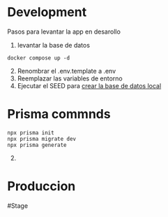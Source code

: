 # Development
Pasos para levantar la app en desarollo

1. levantar la base de datos

```````````````````````````
docker compose up -d
```````````````````````````

2. Renombrar el .env.template a .env
3. Reemplazar las variables de entorno
4. Ejecutar el SEED para [crear la base de datos local](localhost:3000/api/seed)

# Prisma commnds
```````````````````````````
npx prisma init
npx prisma migrate dev
npx prisma generate
```````````````````````````

2. 




# Produccion



#Stage

